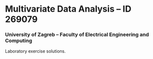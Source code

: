 # Multivariate Data Analysis – ID 269079

### University of Zagreb – Faculty of Electrical Engineering and Computing

Laboratory exercise solutions.
